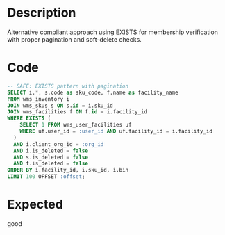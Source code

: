 # Description

Alternative compliant approach using EXISTS for membership verification with proper pagination and soft-delete checks.

# Code

```sql
-- SAFE: EXISTS pattern with pagination
SELECT i.*, s.code as sku_code, f.name as facility_name
FROM wms_inventory i
JOIN wms_skus s ON s.id = i.sku_id
JOIN wms_facilities f ON f.id = i.facility_id
WHERE EXISTS (
    SELECT 1 FROM wms_user_facilities uf 
    WHERE uf.user_id = :user_id AND uf.facility_id = i.facility_id
  )
  AND i.client_org_id = :org_id
  AND i.is_deleted = false
  AND s.is_deleted = false
  AND f.is_deleted = false
ORDER BY i.facility_id, i.sku_id, i.bin
LIMIT 100 OFFSET :offset;
```

# Expected

good